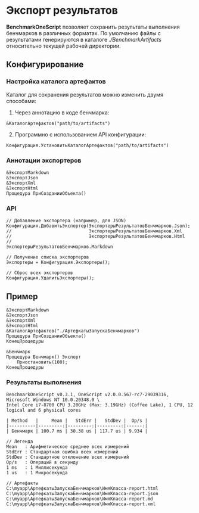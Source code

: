 # Экспорт результатов

**BenchmarkOneScript** позволяет сохранить результаты выполнения бенчмарков в различных форматах. По умолчанию файлы с результатами генерируются в каталоге _./BenchmarkArtifacts_ относительно текущей рабочей директории.

## Конфигурирование

### Настройка каталога артефактов

Каталог для сохранения результатов можно изменить двумя способами:

1. Через аннотацию в коде бенчмарка:

```bsl
&КаталогАртефактов("path/to/artifacts")
```

2. Программно с использованием API конфигурации:

```bsl
Конфигурация.УстановитьКаталогАртефактов("path/to/artifacts")
```

### Аннотации экспортеров

```bsl
&ЭкспортMarkdown
&ЭкспортJson
&ЭкспортXml
&ЭкспортHtml
Процедура ПриСозданииОбъекта()
```

### API

```bsl
// Добавление экспортера (например, для JSON)
Конфигурация.ДобавитьЭкспортер(ЭкспортерыРезультатовБенчмарков.Json);
//                             ЭкспортерыРезультатовБенчмарков.Xml
//                             ЭкспортерыРезультатовБенчмарков.Html
//                             ЭкспортерыРезультатовБенчмарков.Markdown

// Получение списка экспортеров
Экспортеры = Конфигурация.Экспортеры();

// Сброс всех экспортеров
Конфигурация.УдалитьЭкспортеры();
```

## Пример

```bsl
&ЭкспортMarkdown
&ЭкспортJson
&ЭкспортXml
&ЭкспортHtml
&КаталогАртефактов("./АртефкатыЗапускаБенчмарков")
Процедура ПриСозданииОбъекта()
КонецПроцедуры

&Бенчмарк
Процедура Бенчмарк() Экспорт
	Приостановить(100);
КонецПроцедуры
```

### Результаты выполнения

```
BenchmarkOneScript v0.3.1, OneScript v2.0.0.567-rc7-29039316, Microsoft Windows NT 10.0.20348.0 \
Intel Core i7-8700 CPU 3.20GHz (Max: 3.19GHz) (Coffee Lake), 1 CPU, 12 logical and 6 physical cores

| Method   |     Mean |   StdErr |   StdDev |  Op/s |
|----------|---------:|---------:|---------:|------:|
| Бенчмарк | 100.7 ms | 30.38 us | 117.7 us | 9.934 |

// Легенда
Mean   : Арифметическое среднее всех измерений
StdErr : Стандартная ошибка всех измерений
StdDev : Стандартное отклонение всех измерений
Op/s   : Операций в секунду
1 ms   : 1 Миллисекунда
1 us   : 1 Микросекунда

// Артефакты
C:\myapp\АртефкатыЗапускаБенчмарков\ИмяКласса-report.html
C:\myapp\АртефкатыЗапускаБенчмарков\ИмяКласса-report.json
C:\myapp\АртефкатыЗапускаБенчмарков\ИмяКласса-report.md
C:\myapp\АртефкатыЗапускаБенчмарков\ИмяКласса-report.xml
```
